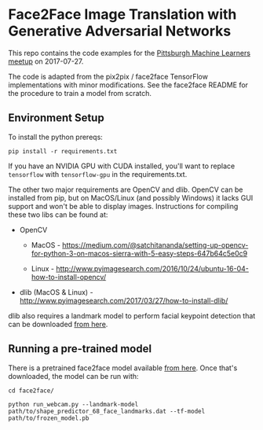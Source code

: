# Face2Face Image Translation with Generative Adversarial Networks

This repo contains the code examples for the [Pittsburgh Machine Learners meetup](https://www.meetup.com/Pittsburgh-Machine-Learners/events/241753177/) on 2017-07-27.

The code is adapted from the pix2pix / face2face TensorFlow implementations with minor modifications. See the face2face README for the procedure to train a model from scratch.

## Environment Setup

To install the python prereqs:

`pip install -r requirements.txt`

If you have an NVIDIA GPU with CUDA installed, you'll want to replace `tensorflow` with `tensorflow-gpu` in the requirements.txt.

The other two major requirements are OpenCV and dlib. OpenCV can be installed from pip, but on MacOS/Linux (and possibly Windows) it lacks GUI support and won't be able to display images. Instructions for compiling these two libs can be found at:


* OpenCV 

  * MacOS - https://medium.com/@satchitananda/setting-up-opencv-for-python-3-on-macos-sierra-with-5-easy-steps-647b64c5e0c9 

  * Linux - http://www.pyimagesearch.com/2016/10/24/ubuntu-16-04-how-to-install-opencv/ 

* dlib (MacOS & Linux) - http://www.pyimagesearch.com/2017/03/27/how-to-install-dlib/

dlib also requires a landmark model to perform facial keypoint detection that can be downloaded [from here](http://dlib.net/files/shape_predictor_68_face_landmarks.dat.bz2).


## Running a pre-trained model

There is a pretrained face2face model available [from here](https://u7410512.dl.dropboxusercontent.com/u/7410512/face2face-demo/face2face_model_epoch_200.zip). Once that's downloaded, the model can be run with:

```
cd face2face/

python run_webcam.py --landmark-model path/to/shape_predictor_68_face_landmarks.dat --tf-model path/to/frozen_model.pb
```
